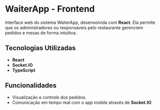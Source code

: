 # WaiterApp - Frontend

Interface web do sistema WaiterApp, desenvolvida com **React**. Ela permite que os administradores ou responsáveis pelo restaurante gerenciem pedidos e mesas de forma intuitiva.

## Tecnologias Utilizadas

- **React**
- **Socket.IO**
- **TypeScript**

## Funcionalidades

- Visualização e controle dos pedidos.
- Comunicação em tempo real com o app mobile através de **Socket.IO**.
